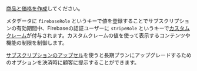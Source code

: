 [商品と価格を作成](https://stripe.com/docs/billing/manage-prices)してください。

メタデータに `firebaseRole` というキーで値を登録することでサブスクリプションの有効期間中、Firebaseの認証ユーザーに `stripeRole` というキーで[カスタムクレーム](https://firebase.google.cn/docs/auth/admin/custom-claims?hl=ja)が付与されます。カスタムクレームの値を使って表示するコンテンツや機能の制限を制御します。

[サブスクリプションのアップセル](https://stripe.com/docs/payments/checkout/upsells)を使うと長期プランにアップグレードするためのオプションを決済時に顧客に提示することができます。